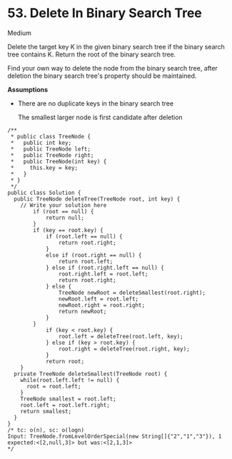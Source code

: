 # 53. Delete In Binary Search Tree

Medium

Delete the target key K in the given binary search tree if the binary search tree contains K. Return the root of the binary search tree.

Find your own way to delete the node from the binary search tree, after deletion the binary search tree's property should be maintained.

**Assumptions**

* There are no duplicate keys in the binary search tree

  The smallest larger node is first candidate after deletion

```text
/**
 * public class TreeNode {
 *   public int key;
 *   public TreeNode left;
 *   public TreeNode right;
 *   public TreeNode(int key) {
 *     this.key = key;
 *   }
 * }
 */
public class Solution {
  public TreeNode deleteTree(TreeNode root, int key) {
    // Write your solution here
        if (root == null) {
            return null;
        }
        if (key == root.key) {
            if (root.left == null) {
                return root.right;
            }
            else if (root.right == null) {
                return root.left;
            } else if (root.right.left == null) {
                root.right.left = root.left;
                return root.right;
            } else {
                TreeNode newRoot = deleteSmallest(root.right);
                newRoot.left = root.left;
                newRoot.right = root.right;
                return newRoot;
            }
        }
            if (key < root.key) {
                root.left = deleteTree(root.left, key);
            } else if (key > root.key) {
                root.right = deleteTree(root.right, key);
            }
            return root;
    }
  private TreeNode deleteSmallest(TreeNode root) {
    while(root.left.left != null) {
      root = root.left;
    }
    TreeNode smallest = root.left;
    root.left = root.left.right;
    return smallest;
  }
}
/* tc: o(n), sc: o(logn)
Input: TreeNode.fromLevelOrderSpecial(new String[]{"2","1","3"}), 1
expected:<[2,null,3]> but was:<[2,1,3]>
*/
```

